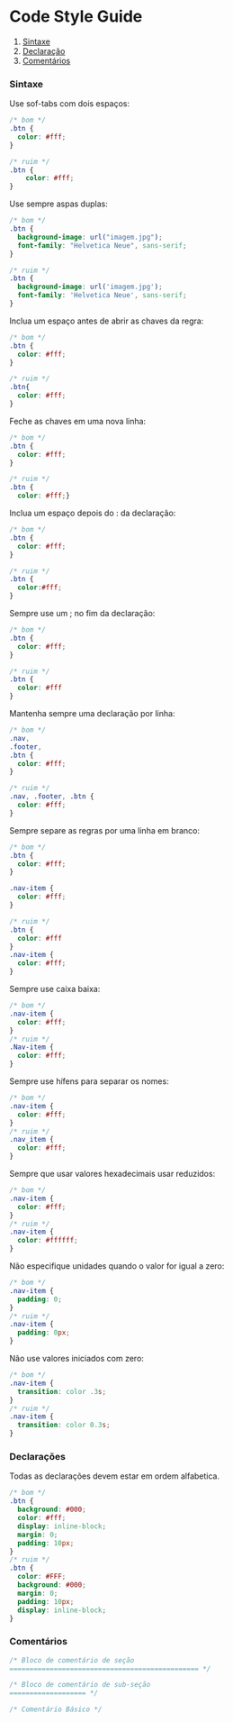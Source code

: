 # Code Style Guide

1. [Sintaxe](#sintaxe)
1. [Declaração](#declarações)
1. [Comentários](#comentários)

### Sintaxe

Use sof-tabs com dois espaços:

```css
/* bom */
.btn {
  color: #fff;
}

/* ruim */
.btn {
	color: #fff;
}
```

Use sempre aspas duplas:

```css
/* bom */
.btn {
  background-image: url("imagem.jpg");
  font-family: "Helvetica Neue", sans-serif;
}

/* ruim */
.btn {
  background-image: url('imagem.jpg');
  font-family: 'Helvetica Neue', sans-serif;
}
```

Inclua um espaço antes de abrir as chaves da regra:

```css
/* bom */
.btn {
  color: #fff;
}

/* ruim */
.btn{
  color: #fff;
}
```

Feche as chaves em uma nova linha:

```css
/* bom */
.btn {
  color: #fff;
}

/* ruim */
.btn {
  color: #fff;}
```

Inclua um espaço depois do : da declaração:

```css
/* bom */
.btn {
  color: #fff;
}

/* ruim */
.btn {
  color:#fff;
}
```

Sempre use um ; no fim da declaração:

```css
/* bom */
.btn {
  color: #fff;
}

/* ruim */
.btn {
  color: #fff
}
```

Mantenha sempre uma declaração por linha:

```css
/* bom */
.nav,
.footer,
.btn {
  color: #fff;
}

/* ruim */
.nav, .footer, .btn {
  color: #fff;
}
```

Sempre separe as regras por uma linha em branco:

```css
/* bom */
.btn {
  color: #fff;
}

.nav-item {
  color: #fff; 
}

/* ruim */
.btn {
  color: #fff
}
.nav-item {
  color: #fff; 
}
```

Sempre use caixa baixa:
```css
/* bom */
.nav-item {
  color: #fff; 
}
/* ruim */
.Nav-item {
  color: #fff; 
}
```

Sempre use hífens para separar os nomes:
```css
/* bom */
.nav-item {
  color: #fff; 
}
/* ruim */
.nav_item {
  color: #fff; 
}
```

Sempre que usar valores hexadecimais usar reduzidos:
```css
/* bom */
.nav-item {
  color: #fff; 
}
/* ruim */
.nav-item {
  color: #ffffff; 
}
```

Não especifique unidades quando o valor for igual a zero:
```css
/* bom */
.nav-item {
  padding: 0;
}
/* ruim */
.nav-item {
  padding: 0px;
}
```

Não use valores iniciados com zero:
```css
/* bom */
.nav-item {
  transition: color .3s;
}
/* ruim */
.nav-item {
  transition: color 0.3s;
}
```

### Declarações
Todas as declarações devem estar em ordem alfabetica.

```css
/* bom */
.btn {
  background: #000;
  color: #fff;
  display: inline-block;
  margin: 0;
  padding: 10px;
}
/* ruim */
.btn {
  color: #FFF;
  background: #000;
  margin: 0;
  padding: 10px;
  display: inline-block;
}
```

### Comentários
```css
/* Bloco de comentário de seção
=============================================== */

/* Bloco de comentário de sub-seção
=================== */

/* Comentário Básico */
```